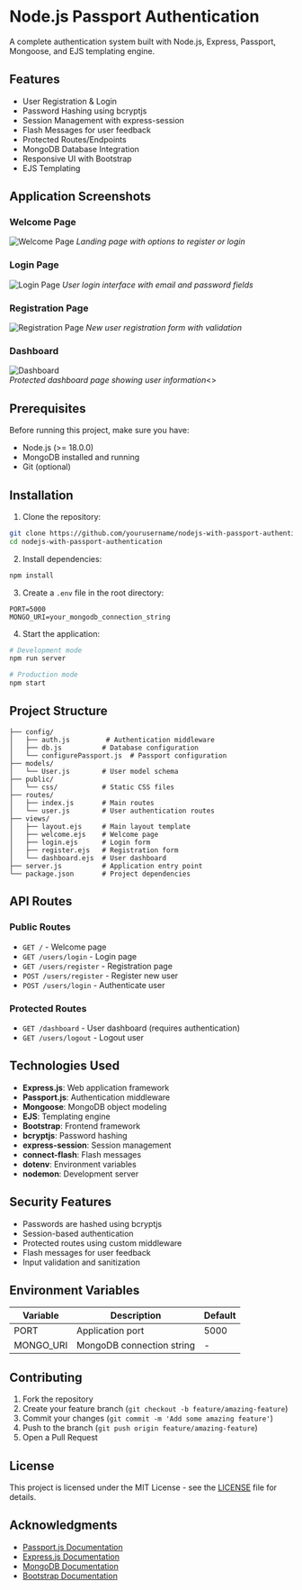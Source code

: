 # Node.js Passport Authentication

A complete authentication system built with Node.js, Express, Passport, Mongoose, and EJS templating engine.

## Features

- User Registration & Login
- Password Hashing using bcryptjs
- Session Management with express-session
- Flash Messages for user feedback
- Protected Routes/Endpoints
- MongoDB Database Integration
- Responsive UI with Bootstrap
- EJS Templating

## Application Screenshots

### Welcome Page
![Welcome Page](welcome.PNG)
*Landing page with options to register or login*

### Login Page
![Login Page](login.PNG)
*User login interface with email and password fields*

### Registration Page
![Registration Page](register.PNG)
*New user registration form with validation*

### Dashboard
![Dashboard](dashboard.PNG)<br>
*Protected dashboard page showing user information*<>

## Prerequisites

Before running this project, make sure you have:

- Node.js (>= 18.0.0)
- MongoDB installed and running
- Git (optional)

## Installation

1. Clone the repository:
```bash
git clone https://github.com/yourusername/nodejs-with-passport-authentication.git
cd nodejs-with-passport-authentication
```

2. Install dependencies:
```bash
npm install
```

3. Create a `.env` file in the root directory:
```env
PORT=5000
MONGO_URI=your_mongodb_connection_string
```

4. Start the application:
```bash
# Development mode
npm run server

# Production mode
npm start
```

## Project Structure

```
├── config/
│   ├── auth.js         # Authentication middleware
│   ├── db.js          # Database configuration
│   └── configurePassport.js  # Passport configuration
├── models/
│   └── User.js        # User model schema
├── public/
│   └── css/           # Static CSS files
├── routes/
│   ├── index.js       # Main routes
│   └── user.js        # User authentication routes
├── views/
│   ├── layout.ejs     # Main layout template
│   ├── welcome.ejs    # Welcome page
│   ├── login.ejs      # Login form
│   ├── register.ejs   # Registration form
│   └── dashboard.ejs  # User dashboard
├── server.js          # Application entry point
└── package.json       # Project dependencies
```

## API Routes

### Public Routes
- `GET /` - Welcome page
- `GET /users/login` - Login page
- `GET /users/register` - Registration page
- `POST /users/register` - Register new user
- `POST /users/login` - Authenticate user

### Protected Routes
- `GET /dashboard` - User dashboard (requires authentication)
- `GET /users/logout` - Logout user

## Technologies Used

- **Express.js**: Web application framework
- **Passport.js**: Authentication middleware
- **Mongoose**: MongoDB object modeling
- **EJS**: Templating engine
- **Bootstrap**: Frontend framework
- **bcryptjs**: Password hashing
- **express-session**: Session management
- **connect-flash**: Flash messages
- **dotenv**: Environment variables
- **nodemon**: Development server

## Security Features

- Passwords are hashed using bcryptjs
- Session-based authentication
- Protected routes using custom middleware
- Flash messages for user feedback
- Input validation and sanitization

## Environment Variables

| Variable    | Description                  | Default     |
|------------|------------------------------|-------------|
| PORT       | Application port             | 5000        |
| MONGO_URI  | MongoDB connection string    | -           |

## Contributing

1. Fork the repository
2. Create your feature branch (`git checkout -b feature/amazing-feature`)
3. Commit your changes (`git commit -m 'Add some amazing feature'`)
4. Push to the branch (`git push origin feature/amazing-feature`)
5. Open a Pull Request

## License

This project is licensed under the MIT License - see the [LICENSE](LICENSE) file for details.

## Acknowledgments

- [Passport.js Documentation](http://www.passportjs.org/)
- [Express.js Documentation](https://expressjs.com/)
- [MongoDB Documentation](https://docs.mongodb.com/)
- [Bootstrap Documentation](https://getbootstrap.com/docs/)